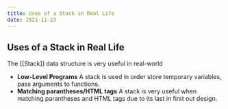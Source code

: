 ```yaml
---
title: Uses of a Stack in Real Life
date: 2021-11-23
---
```

## Uses of a Stack in Real Life
The [[Stack]] data structure is very useful in real-world
 
* **Low-Level Programs** A stack is used in order store temporary variables, pass arguments to functions.
* **Matching parantheses/HTML tags** A stack is very useful when matching parantheses and HTML tags due to its last in first out design.